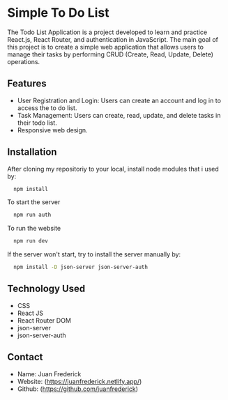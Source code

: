 # Simple To Do List

The Todo List Application is a project developed to learn and practice React.js, React Router, and authentication in JavaScript. The main goal of this project is to create a simple web application that allows users to manage their tasks by performing CRUD (Create, Read, Update, Delete) operations.

## Features

- User Registration and Login: Users can create an account and log in to access the to do list.
- Task Management: Users can create, read, update, and delete tasks in their todo list.
- Responsive web design.

## Installation

After cloning my repositoriy to your local, install node modules that i used by:

```bash
  npm install
```

To start the server

```bash
  npm run auth
```

To run the website

```bash
  npm run dev
```

If the server won't start, try to install the server manually by:

```bash
  npm install -D json-server json-server-auth
```

## Technology Used

- CSS
- React JS
- React Router DOM
- json-server
- json-server-auth

## Contact

- Name: Juan Frederick
- Website: (https://juanfrederick.netlify.app/)
- Github: (https://github.com/juanfrederick)
